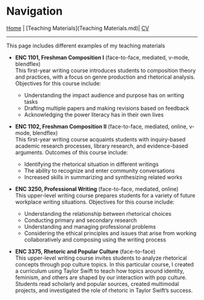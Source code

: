 # Navigation
[Home](README.md) | [Teaching Materials](Teaching Materials.md)| [CV](CV2.md)

---
<p>This page includes different examples of my teaching materials </p>

- **ENC 1101, Freshman Composition I** (face-to-face, mediated, v-mode, blendflex)  
  This first-year writing course introduces students to composition theory and practices, with a focus on genre production and rhetorical analysis. Objectives for this course include:
  - Understanding the impact audience and purpose has on writing tasks
  - Drafting multiple papers and making revisions based on feedback
  - Acknowledging the power literacy has in their own lives

- **ENC 1102, Freshman Composition II** (face-to-face, mediated, online, v-mode, blendflex)  
  This first-year writing course acquaints students with inquiry-based academic research processes, library research, and evidence-based arguments. Outcomes of this course include:
  - Identifying the rhetorical situation in different writings
  - The ability to recognize and enter community conversations
  - Increased skills in summarizing and synthesizing related works

- **ENC 3250, Professional Writing** (face-to-face, mediated, online)  
  This upper-level writing course prepares students for a variety of future workplace writing situations. Objectives for this course include:
  - Understanding the relationship between rhetorical choices
  - Conducting primary and secondary research
  - Understanding and managing professional problems
  - Considering the ethical principles and issues that arise from working collaboratively and composing using the writing process

- **ENC 3375, Rhetoric and Popular Culture** (face-to-face)  
  This upper-level writing course invites students to analyze rhetorical concepts through pop culture topics. In this particular course, I created a curriculum using Taylor Swift to teach how topics around identity, feminism, and others are shaped by our interaction with pop culture. Students read scholarly and popular sources, created multimodal projects, and investigated the role of rhetoric in Taylor Swift’s success.
